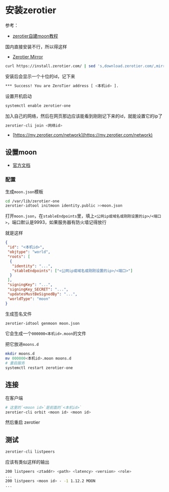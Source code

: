 # 安装zerotier

参考：

- [zerotier自建moon教程](https://www.wnark.com/archives/152.html)

国内直接安装不行，所以得这样

- [Zerotier Mirror](https://mirrors.sustech.edu.cn/help/zerotier.html)

```sh
curl https://install.zerotier.com/ | sed 's,download.zerotier.com/,mirrors.sustech.edu.cn/zerotier/,g' | sudo bash
```

安装后会显示一个十位的id，记下来

```sh
*** Success! You are ZeroTier address [ <本机id> ].
```

设置开机启动

```sh
systemctl enable zerotier-one
```

加入自己的网络，然后在网页那边应该能看到刚刚记下来的id，就能设置它的ip了

```sh
zerotier-cli join <网络id>
```

- [https://my.zerotier.com/network](https://my.zerotier.com/network)

## 设置moon

- [官方文档](https://docs.zerotier.com/zerotier/moons/)

### 配置

生成`moon.json`模板

```sh
cd /var/lib/zerotier-one
zerotier-idtool initmoon identity.public >>moon.json
```

打开`moon.json`，在`stableEndpoints`里，填上`<公网ip或域名或刚刚设置的ip>/<端口>`，端口默认是9993，如果服务器有防火墙记得放行

就是这样

```json
{
 "id": "<本机id>",
 "objtype": "world",
 "roots": [
  {
   "identity": "...",
   "stableEndpoints": ["<公网ip或域名或刚刚设置的ip>/<端口>"]
  }
 ],
 "signingKey": "...",
 "signingKey_SECRET": "...",
 "updatesMustBeSignedBy": "...",
 "worldType": "moon"
}
```

生成签名文件

```sh
zerotier-idtool genmoon moon.json
```

它会生成一个`000000<本机id>.moon`的文件

把它放进`moons.d`

```sh
mkdir moons.d
mv 000000<本机id>.moon moons.d
# 重启服务
systemctl restart zerotier-one
```

## 连接

在客户端

```sh
# 这里的`<moon id>`是前面的`<本机id>`
zerotier-cli orbit <moon id> <moon id>
```

然后重启 zerotier

## 测试

```sh
zerotier-cli listpeers
```

应该有类似这样的输出

```sh
200 listpeers <ztaddr> <path> <latency> <version> <role>
...
200 listpeers <moon id> - -1 1.12.2 MOON
...
```

